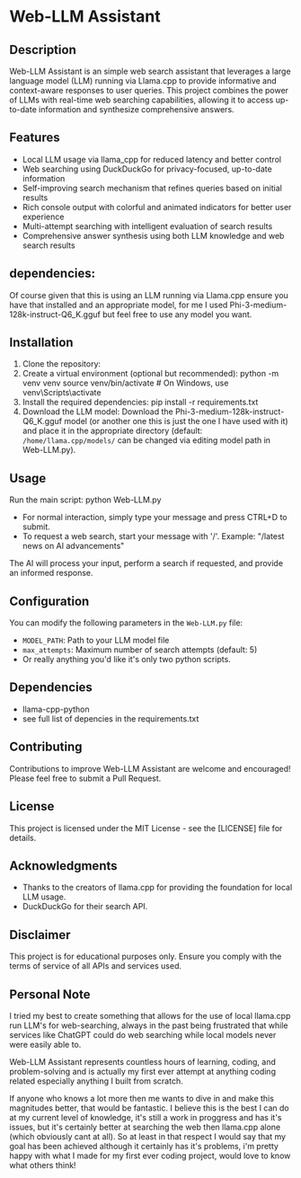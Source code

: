 # Web-LLM Assistant

## Description
Web-LLM Assistant is an simple web search assistant that leverages a large language model (LLM) running via Llama.cpp to provide informative and context-aware responses to user queries. This project combines the power of LLMs with real-time web searching capabilities, allowing it to access up-to-date information and synthesize comprehensive answers.

## Features
- Local LLM usage via llama_cpp for reduced latency and better control
- Web searching using DuckDuckGo for privacy-focused, up-to-date information
- Self-improving search mechanism that refines queries based on initial results
- Rich console output with colorful and animated indicators for better user experience
- Multi-attempt searching with intelligent evaluation of search results
- Comprehensive answer synthesis using both LLM knowledge and web search results

## dependencies:
Of course given that this is using an LLM running via Llama.cpp ensure you have that installed and an appropriate model, for me I used Phi-3-medium-128k-instruct-Q6_K.gguf but feel free to use any model you want.

## Installation

1. Clone the repository:
2. Create a virtual environment (optional but recommended):
python -m venv venv
source venv/bin/activate  # On Windows, use venv\Scripts\activate
3. Install the required dependencies:
pip install -r requirements.txt
4. Download the LLM model:
Download the Phi-3-medium-128k-instruct-Q6_K.gguf model (or another one this is just the one I have used with it) and place it in the appropriate directory (default: `/home/llama.cpp/models/` can be changed via editing model path in Web-LLM.py).

## Usage

Run the main script:
python Web-LLM.py

- For normal interaction, simply type your message and press CTRL+D to submit.
- To request a web search, start your message with '/'.
  Example: "/latest news on AI advancements"

The AI will process your input, perform a search if requested, and provide an informed response.

## Configuration

You can modify the following parameters in the `Web-LLM.py` file:
- `MODEL_PATH`: Path to your LLM model file
- `max_attempts`: Maximum number of search attempts (default: 5)
- Or really anything you'd like it's only two python scripts.

## Dependencies

- llama-cpp-python
- see full list of depencies in the requirements.txt

## Contributing

Contributions to improve Web-LLM Assistant are welcome and encouraged! Please feel free to submit a Pull Request.

## License

This project is licensed under the MIT License - see the [LICENSE] file for details.

## Acknowledgments

- Thanks to the creators of llama.cpp for providing the foundation for local LLM usage.
- DuckDuckGo for their search API.

## Disclaimer

This project is for educational purposes only. Ensure you comply with the terms of service of all APIs and services used.

## Personal Note

I tried my best to create something that allows for the use of local llama.cpp run LLM's for web-searching, always in the past being frustrated that while services like ChatGPT could do web searching while local models never were easily able to.

Web-LLM Assistant represents countless hours of learning, coding, and problem-solving and is actually my first ever attempt at anything coding related especially anything I built from scratch.

If anyone who knows a lot more then me wants to dive in and make this magnitudes better, that would be fantastic. I believe this is the best I can do at my current level of knowledge, it's still a work in proggress and has it's issues, but it's certainly better at searching the web then llama.cpp alone (which obviously cant at all). So at least in that respect I would say that my goal has been achieved although it certainly has it's problems, i'm pretty happy with what I made for my first ever coding project, would love to know what others think!
